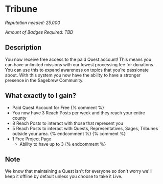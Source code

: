 # Tribune #
*Reputation needed: 25,000*

*Amount of Badges Required: TBD*

## Description ##
You now receive free access to the paid Quest account! This means you can have 
unlimited missions with our lowest processing fee for donations. 
You can use this to expand awareness on topics that you're passionate 
about. With this system you now have the ability to have a stronger presence in
the Sagebrew Community.

## What exactly to I gain? ##
- Paid Quest Account for Free
{% comment %}
- You now have 3 Reach Posts per week and they reach your entire county
- 8 Reach Posts to interact with those that represent you
- 5 Reach Posts to interact with Quests, Representatives, Sages, Tribunes outside your 
  area.
{% endcomment %}
{% comment %}
- 1 Free Project Page
    - Ability to have up to 3
{% endcomment %}

## Note ##
We know that maintaining a Quest isn't for everyone so don't worry we'll
keep it offline by default unless you choose to take it Live.